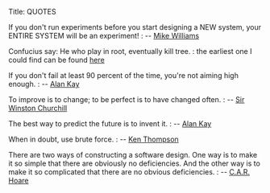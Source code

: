 Title: QUOTES


If you don't run experiments before you start designing a NEW system, your ENTIRE SYSTEM will be an experiment!
: -- [Mike Williams](http://www.erlang.org/faq/how_do_i.html#id52058)

Confucius say: He who play in root, eventually kill tree.
: the earliest one I could find can be found [here](https://groups.google.com/group/comp.os.linux.networking/browse_thread/thread/977ad9105ffe21aa)

If you don't fail at least 90 percent of the time, you're not aiming high enough.
: -- [Alan Kay](http://en.wikiquote.org/wiki/Alan_Kay)

To improve is to change; to be perfect is to have changed often.
: -- [Sir Winston Churchill](http://en.wikiquote.org/wiki/Winston_Churchill)

The best way to predict the future is to invent it.
: -- [Alan Kay](http://en.wikiquote.org/wiki/Alan_Kay)

When in doubt, use brute force.
: -- [Ken Thompson](http://en.wikiquote.org/wiki/Kenneth_Thompson)

There are two ways of constructing a software design. One way is to make it so simple that there are obviously no deficiencies. And the other way is to make it so complicated that there are no obvious deficiencies.
: -- [C.A.R. Hoare](http://en.wikiquote.org/wiki/C._A._R._Hoare)


